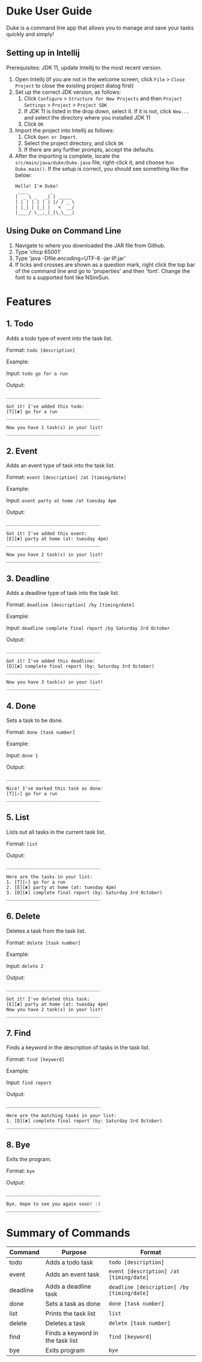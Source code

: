 # Duke User Guide
Duke is a command line app that allows you to manage and save your tasks quickly and simply!

## Setting up in Intellij

Prerequisites: JDK 11, update Intellij to the most recent version.

1. Open Intellij (if you are not in the welcome screen, click `File` > `Close Project` to close the existing project dialog first)
1. Set up the correct JDK version, as follows:
   1. Click `Configure` > `Structure for New Projects` and then `Project Settings` > `Project` > `Project SDK`
   1. If JDK 11 is listed in the drop down, select it. If it is not, click `New...` and select the directory where you installed JDK 11
   1. Click `OK`
1. Import the project into Intellij as follows:
   1. Click `Open or Import`.
   1. Select the project directory, and click `OK`
   1. If there are any further prompts, accept the defaults.
1. After the importing is complete, locate the `src/main/java/duke/Duke.java` file, right-click it, and choose `Run Duke.main()`. If the setup is correct, you should see something like the below:
   ```
   Hello! I'm Duke!
    ____        _        
   |  _ \ _   _| | _____ 
   | | | | | | | |/ / _ \
   | |_| | |_| |   <  __/
   |____/ \__,_|_|\_\___|
   ```
## Using Duke on Command Line
1. Navigate to where you downloaded the JAR file from Github.
2. Type 'chcp 65001'
3. Type 'java -Dfile.encoding=UTF-8 -jar IP.jar'
4. If ticks and crosses are shown as a question mark, right click the top bar of the command line and go to 'properties' and then 'font'. Change the font to a supported font like NSimSun.

# Features 

## 1. Todo
Adds a todo type of event into the task list.

Format: `todo [description]`

Example:

Input: `todo go for a run`

Output:
```
___________________________________ 

Got it! I've added this todo: 
[T][✘] go for a run
___________________________________ 

Now you have 1 task(s) in your list!
___________________________________ 
```

## 2. Event
Adds an event type of task into the task list.

Format: `event [description] /at [timing/date]`

Example:

Input: `event party at home /at tuesday 4pm`

Output:
```
___________________________________ 

Got it! I've added this event: 
[E][✘] party at home (at: tuesday 4pm)
___________________________________ 

Now you have 2 task(s) in your list!
___________________________________ 
```

## 3. Deadline
Adds a deadline type of task into the task list.

Format: `deadline [description] /by [timing/date]`

Example:

Input: `deadline complete final report /by Saturday 3rd October`

Output:
```
___________________________________ 

Got it! I've added this deadline: 
[D][✘] complete final report (by: Saturday 3rd October)
___________________________________ 

Now you have 3 task(s) in your list!
___________________________________ 
```

## 4. Done
Sets a task to be done.

Format: `done [task number]`

Example:

Input: `done 1`

Output: 
````
___________________________________ 

Nice! I've marked this task as done:
[T][✓] go for a run
___________________________________ 
````

## 5. List
Lists out all tasks in the current task list.

Format: `list`

Output: 
````
___________________________________ 

Here are the tasks in your list:
1. [T][✓] go for a run
2. [E][✘] party at home (at: tuesday 4pm)
3. [D][✘] complete final report (by: Saturday 3rd October)
___________________________________ 
````

## 6. Delete
Deletes a task from the task list.

Format: `delete [task number]`

Example: 

Input: `delete 2`

Output: 
````
___________________________________ 

Got it! I've deleted this task:
[E][✘] party at home (at: tuesday 4pm)
Now you have 2 task(s) in your list!
___________________________________ 
````

## 7. Find
Finds a keyword in the description of tasks in the task list.

Format: `find [keyword]`

Example: 

Input: `find report`

Output: 
````
___________________________________ 

Here are the matching tasks in your list: 
1. [D][✘] complete final report (by: Saturday 3rd October)
___________________________________ 
````

## 8. Bye
Exits the program.

Format: `bye`

Output: 
````
___________________________________ 

Bye. Hope to see you again soon! :)
___________________________________ 
````

# Summary of Commands

Command | Purpose | Format
-------|---------|-------------
todo | Adds a todo task | `todo [description]`
event | Adds an event task | `event [description] /at [timing/date]`
deadline | Adds a deadline task | `deadline [description] /by [timing/date]`
done | Sets a task as done | `done [task number]`
list | Prints the task list | `list`
delete | Deletes a task | `delete [task number]`
find | Finds a keyword in the task list | `find [keyword]`
bye | Exits program | `bye`

